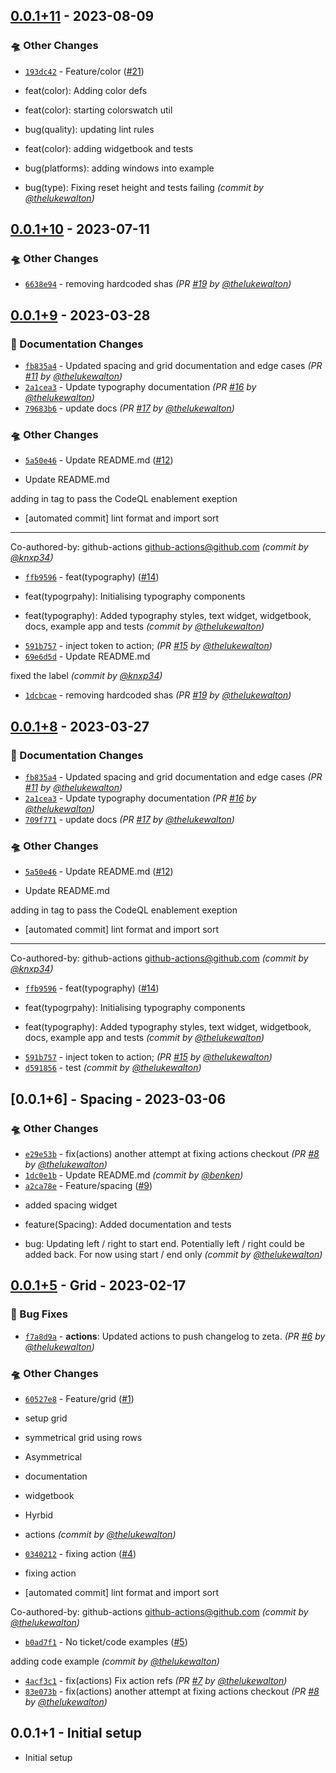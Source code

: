 ## [0.0.1+11] - 2023-08-09
### :flying_saucer: Other Changes
- [`193dc42`](https://github.com/zebratechnologies/zeta-flutter/commit/193dc42c8e7419d9087afdffce0eae915af12819) - Feature/color ([#21](https://github.com/zebratechnologies/zeta-flutter/pull/21))

* feat(color): Adding color defs

*  feat(color): starting colorswatch util

* bug(quality): updating lint rules

* feat(color): adding widgetbook and tests

* bug(platforms): adding windows into example

* bug(type): Fixing reset height and tests failing *(commit by [@thelukewalton](https://github.com/thelukewalton))*


## [0.0.1+10] - 2023-07-11
### :flying_saucer: Other Changes
- [`6638e94`](https://github.com/zebratechnologies/zeta-flutter/commit/6638e941b4027136c293c403c5c00e051fee5c97) - removing hardcoded shas *(PR [#19](https://github.com/zebratechnologies/zeta-flutter/pull/19) by [@thelukewalton](https://github.com/thelukewalton))*


## [0.0.1+9] - 2023-03-28
### :memo: Documentation Changes
- [`fb835a4`](https://github.com/zebratechnologies/zeta-flutter/commit/fb835a43a94945989d5b0793d61894ea807bc745) - Updated spacing and grid documentation and edge cases *(PR [#11](https://github.com/zebratechnologies/zeta-flutter/pull/11) by [@thelukewalton](https://github.com/thelukewalton))*
- [`2a1cea3`](https://github.com/zebratechnologies/zeta-flutter/commit/2a1cea32d40c324cf36517cf05b5bb705d6eadb3) - Update typography documentation *(PR [#16](https://github.com/zebratechnologies/zeta-flutter/pull/16) by [@thelukewalton](https://github.com/thelukewalton))*
- [`79683b6`](https://github.com/zebratechnologies/zeta-flutter/commit/79683b6748e650e3bb61789e31e7ab7a7c153f88) - update docs *(PR [#17](https://github.com/zebratechnologies/zeta-flutter/pull/17) by [@thelukewalton](https://github.com/thelukewalton))*

### :flying_saucer: Other Changes
- [`5a50e46`](https://github.com/zebratechnologies/zeta-flutter/commit/5a50e46f3500a9b186515305514839651576a444) - Update README.md ([#12](https://github.com/zebratechnologies/zeta-flutter/pull/12))

* Update README.md

adding in tag to pass the CodeQL enablement exeption

* [automated commit] lint format and import sort

---------

Co-authored-by: github-actions <github-actions@github.com> *(commit by [@knxp34](https://github.com/knxp34))*
- [`ffb9596`](https://github.com/zebratechnologies/zeta-flutter/commit/ffb9596ee04456147b87c2c35b3a08e8763bf7c2) - feat(typography) ([#14](https://github.com/zebratechnologies/zeta-flutter/pull/14))

* feat(typogrpahy): Initialising typography components

* feat(typography): Added typography styles, text widget, widgetbook, docs, example app and tests *(commit by [@thelukewalton](https://github.com/thelukewalton))*
- [`591b757`](https://github.com/zebratechnologies/zeta-flutter/commit/591b7572ebf85da7510a8b6a3f9f8451dc93535a) - inject token to action; *(PR [#15](https://github.com/zebratechnologies/zeta-flutter/pull/15) by [@thelukewalton](https://github.com/thelukewalton))*
- [`69e6d5d`](https://github.com/zebratechnologies/zeta-flutter/commit/69e6d5da4b681293d0019d8bc143ada6478c1032) - Update README.md

fixed the label *(commit by [@knxp34](https://github.com/knxp34))*
- [`1dcbcae`](https://github.com/zebratechnologies/zeta-flutter/commit/1dcbcaec2600210efcefc80861c29aaa7e44c27e) - removing hardcoded shas *(PR [#19](https://github.com/zebratechnologies/zeta-flutter/pull/19) by [@thelukewalton](https://github.com/thelukewalton))*


## [0.0.1+8] - 2023-03-27
### :memo: Documentation Changes
- [`fb835a4`](https://github.com/zebratechnologies/zeta-flutter/commit/fb835a43a94945989d5b0793d61894ea807bc745) - Updated spacing and grid documentation and edge cases *(PR [#11](https://github.com/zebratechnologies/zeta-flutter/pull/11) by [@thelukewalton](https://github.com/thelukewalton))*
- [`2a1cea3`](https://github.com/zebratechnologies/zeta-flutter/commit/2a1cea32d40c324cf36517cf05b5bb705d6eadb3) - Update typography documentation *(PR [#16](https://github.com/zebratechnologies/zeta-flutter/pull/16) by [@thelukewalton](https://github.com/thelukewalton))*
- [`709f771`](https://github.com/zebratechnologies/zeta-flutter/commit/709f77185be705507475d90f044f94b2908fa5bb) - update docs *(PR [#17](https://github.com/zebratechnologies/zeta-flutter/pull/17) by [@thelukewalton](https://github.com/thelukewalton))*

### :flying_saucer: Other Changes
- [`5a50e46`](https://github.com/zebratechnologies/zeta-flutter/commit/5a50e46f3500a9b186515305514839651576a444) - Update README.md ([#12](https://github.com/zebratechnologies/zeta-flutter/pull/12))

* Update README.md

adding in tag to pass the CodeQL enablement exeption

* [automated commit] lint format and import sort

---------

Co-authored-by: github-actions <github-actions@github.com> *(commit by [@knxp34](https://github.com/knxp34))*
- [`ffb9596`](https://github.com/zebratechnologies/zeta-flutter/commit/ffb9596ee04456147b87c2c35b3a08e8763bf7c2) - feat(typography) ([#14](https://github.com/zebratechnologies/zeta-flutter/pull/14))

* feat(typogrpahy): Initialising typography components

* feat(typography): Added typography styles, text widget, widgetbook, docs, example app and tests *(commit by [@thelukewalton](https://github.com/thelukewalton))*
- [`591b757`](https://github.com/zebratechnologies/zeta-flutter/commit/591b7572ebf85da7510a8b6a3f9f8451dc93535a) - inject token to action; *(PR [#15](https://github.com/zebratechnologies/zeta-flutter/pull/15) by [@thelukewalton](https://github.com/thelukewalton))*
- [`d591856`](https://github.com/zebratechnologies/zeta-flutter/commit/d59185680879bf2f938c4f2a6bd2328f29a3ddd2) - test *(commit by [@thelukewalton](https://github.com/thelukewalton))*


## [0.0.1+6] - Spacing - 2023-03-06

### :flying_saucer: Other Changes

- [`e29e53b`](https://github.com/zebratechnologies/zeta-flutter/commit/e29e53ba132cd155f2d40f4cfa6f6c3060558b4e) - fix(actions) another attempt at fixing actions checkout _(PR [#8](https://github.com/zebratechnologies/zeta-flutter/pull/8) by [@thelukewalton](https://github.com/thelukewalton))_
- [`1dc0e1b`](https://github.com/zebratechnologies/zeta-flutter/commit/1dc0e1b64cb870685110516c5159b20fb903f2c3) - Update README.md _(commit by [@benken](https://github.com/benken))_
- [`a2ca78e`](https://github.com/zebratechnologies/zeta-flutter/commit/a2ca78e863405f70b8199a889be3bc4f9c61ab1a) - Feature/spacing ([#9](https://github.com/zebratechnologies/zeta-flutter/pull/9))

* added spacing widget

* feature(Spacing): Added documentation and tests

* bug: Updating left / right to start end. Potentially left / right could be added back. For now using start / end only _(commit by [@thelukewalton](https://github.com/thelukewalton))_

## [0.0.1+5] - Grid - 2023-02-17

### :bug: Bug Fixes

- [`f7a8d9a`](https://github.com/zebratechnologies/zeta-flutter/commit/f7a8d9a2ba078bf08fe80de07f6e9c871af9e451) - **actions**: Updated actions to push changelog to zeta. _(PR [#6](https://github.com/zebratechnologies/zeta-flutter/pull/6) by [@thelukewalton](https://github.com/thelukewalton))_

### :flying_saucer: Other Changes

- [`60527e8`](https://github.com/zebratechnologies/zeta-flutter/commit/60527e86da15b4a804990c7e67bae5c46d25dc7f) - Feature/grid ([#1](https://github.com/zebratechnologies/zeta-flutter/pull/1))

* setup grid

* symmetrical grid using rows

* Asymmetrical

* documentation

* widgetbook

* Hyrbid

* actions _(commit by [@thelukewalton](https://github.com/thelukewalton))_

- [`0340212`](https://github.com/zebratechnologies/zeta-flutter/commit/0340212963606fbe755aa94cbb98d38d663a5854) - fixing action ([#4](https://github.com/zebratechnologies/zeta-flutter/pull/4))

* fixing action

* [automated commit] lint format and import sort

Co-authored-by: github-actions <github-actions@github.com> _(commit by [@thelukewalton](https://github.com/thelukewalton))_

- [`b0ad7f1`](https://github.com/zebratechnologies/zeta-flutter/commit/b0ad7f12b8b583fb928d225ce9d1c1f3244046e5) - No ticket/code examples ([#5](https://github.com/zebratechnologies/zeta-flutter/pull/5))

adding code example _(commit by [@thelukewalton](https://github.com/thelukewalton))_

- [`4acf3c1`](https://github.com/zebratechnologies/zeta-flutter/commit/4acf3c1134b6c8d17827d8e2c665250d6f6ead1d) - fix(actions) Fix action refs _(PR [#7](https://github.com/zebratechnologies/zeta-flutter/pull/7) by [@thelukewalton](https://github.com/thelukewalton))_
- [`83e073b`](https://github.com/zebratechnologies/zeta-flutter/commit/83e073b16808d89373a74dba35172bb7a978e765) - fix(actions) another attempt at fixing actions checkout _(PR [#8](https://github.com/zebratechnologies/zeta-flutter/pull/8) by [@thelukewalton](https://github.com/thelukewalton))_

## 0.0.1+1 - Initial setup

- Initial setup

[0.0.1+5]: https://github.com/zebratechnologies/zeta-flutter/compare/0.0.1+1...0.0.1+5

[0.0.1+8]: https://github.com/zebratechnologies/zeta-flutter/compare/0.0.1+6...0.0.1+8
[0.0.1+9]: https://github.com/zebratechnologies/zeta-flutter/compare/0.0.1+6...0.0.1+9
[0.0.1+10]: https://github.com/zebratechnologies/zeta-flutter/compare/0.0.1+9...0.0.1+10
[0.0.1+11]: https://github.com/zebratechnologies/zeta-flutter/compare/0.0.1+10...0.0.1+11